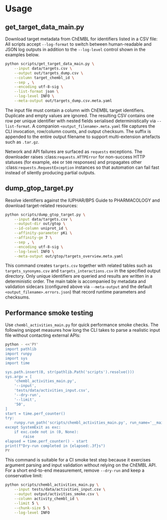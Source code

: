 # Usage

## get_target_data_main.py

Download target metadata from ChEMBL for identifiers listed in a CSV file:
All scripts accept `--log-format` to switch between human-readable and JSON log
outputs in addition to the `--log-level` control shown in the examples below.

```bash
python scripts/get_target_data_main.py \
    --input data/targets.csv \
    --output out/targets_dump.csv \
    --column target_chembl_id \
    --sep , \
    --encoding utf-8-sig \
    --list-format json \
    --log-level INFO \
    --meta-output out/targets_dump.csv.meta.yaml
```

The input file must contain a column with ChEMBL target identifiers. Duplicate
and empty values are ignored. The resulting CSV contains one row per unique
identifier with nested fields serialised deterministically via
``--list-format``. A companion ``<output_filename>.meta.yaml`` file captures the
CLI invocation, row/column counts, and output checksum.  The suffix is appended
to the entire output filename to support multi-extension artefacts such as
``.tar.gz``.

Network and API failures are surfaced as ``requests`` exceptions. The downloader
raises :class:`requests.HTTPError` for non-success HTTP statuses (for example,
``404`` or ``500`` responses) and propagates other
:class:`requests.RequestException` instances so that automation can fail fast
instead of silently producing partial outputs.

## dump_gtop_target.py

Resolve identifiers against the IUPHAR/BPS Guide to PHARMACOLOGY and download
target-related resources:

```bash
python scripts/dump_gtop_target.py \
    --input data/targets.csv \
    --output-dir out/gtop \
    --id-column uniprot_id \
    --affinity-parameter pKi \
    --affinity-ge 7 \
    --sep , \
    --encoding utf-8-sig \
    --log-level INFO \
    --meta-output out/gtop/targets_overview.meta.yaml
```

This command creates ``targets.csv`` together with related tables such as
``targets_synonyms.csv`` and ``targets_interactions.csv`` in the specified output
directory. Only unique identifiers are queried and results are written in a
deterministic order. The main table is accompanied by metadata and validation
sidecars (configured above via ``--meta-output`` and the default
``<output_filename>.errors.json``) that record runtime parameters and checksums.

## Performance smoke testing

Use ``chembl_activities_main.py`` for quick performance smoke checks. The
following snippet measures how long the CLI takes to parse a realistic input
file without contacting external APIs:

```bash
python - <<'PY'
import pathlib
import runpy
import sys
import time

sys.path.insert(0, str(pathlib.Path('scripts').resolve()))
sys.argv = [
    'chembl_activities_main.py',
    '--input',
    'tests/data/activities_input.csv',
    '--dry-run',
    '--limit',
    '50',
]
start = time.perf_counter()
try:
    runpy.run_path('scripts/chembl_activities_main.py', run_name='__main__')
except SystemExit as exc:
    if exc.code not in (0, None):
        raise
elapsed = time.perf_counter() - start
print(f"Dry-run completed in {elapsed:.3f}s")
PY
```

This command is suitable for a CI smoke test step because it exercises argument
parsing and input validation without relying on the ChEMBL API. For a short
end-to-end measurement, remove ``--dry-run`` and keep a conservative limit:

```bash
python scripts/chembl_activities_main.py \
    --input tests/data/activities_input.csv \
    --output output/activities_smoke.csv \
    --column activity_chembl_id \
    --limit 5 \
    --chunk-size 5 \
    --log-level INFO
```
